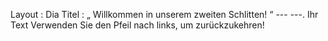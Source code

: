  Layout : Dia 
Titel : „ Willkommen in unserem zweiten Schlitten! “
--- ---.
Ihr Text 
Verwenden Sie den Pfeil nach links, um zurückzukehren!
